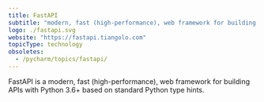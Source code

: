 ```yaml
---
title: FastAPI
subtitle: "modern, fast (high-performance), web framework for building APIs"
logo: ./fastapi.svg
website: "https://fastapi.tiangolo.com"
topicType: technology
obsoletes:
  - /pycharm/topics/fastapi/
---
```


FastAPI is a modern, fast (high-performance), web framework
for building APIs with Python 3.6+ based on standard Python type hints.
